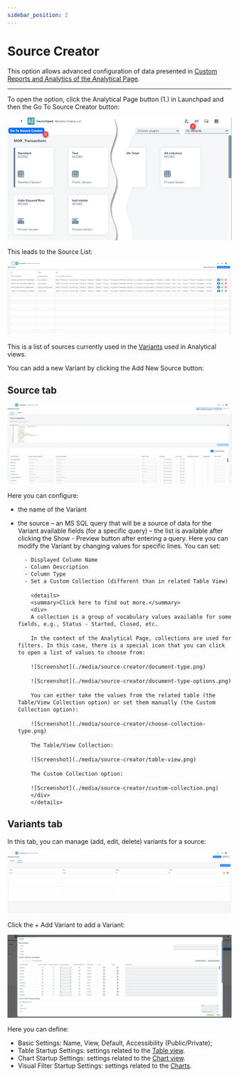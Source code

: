 ```yaml
---
sidebar_position: 2
---
```


# Source Creator

This option allows advanced configuration of data presented in [Custom Reports and Analytics of the Analytical Page](../analytical-page/overview.md#usage).

---

To open the option, click the Analytical Page button (1.) in Launchpad and then the Go To Source Creator button:

![Screenshot](./media/source-creator/source-creator-button.png)

This leads to the Source List:

![Screenshot](./media/source-creator/source-list.png)

This is a list of sources currently used in the [Variants](/docs/appengine/appengine-users-guide/analytical-page/overview#variants) used in Analytical views.

You can add a new Variant by clicking the Add New Source button:

## Source tab

![Screenshot](./media/source-creator/source-configuration.png)

Here you can configure:

- the name of the Variant
- the source – an MS SQL query that will be a source of data for the Variant
available fields (for a specific query) – the list is available after clicking the Show - Preview button after entering a query. Here you can modify the Variant by changing values for specific lines. You can set:

        - Displayed Column Name
        - Column Description
        - Column Type
        - Set a Custom Collection (different than in related Table View)

          <details>
          <summary>Click here to find out more.</summary>
          <div>
          A collection is a group of vocabulary values available for some fields, e.g., Status - Started, Closed, etc.

          In the context of the Analytical Page, collections are used for filters. In this case, there is a special icon that you can click to open a list of values to choose from:

          ![Screenshot](./media/source-creator/document-type.png)

          ![Screenshot](./media/source-creator/document-type-options.png)

          You can either take the values from the related table (the Table/View Collection option) or set them manually (the Custom Collection option):

          ![Screenshot](./media/source-creator/choose-collection-type.png)

          The Table/View Collection:

          ![Screenshot](./media/source-creator/table-view.png)

          The Custom Collection option:

          ![Screenshot](./media/source-creator/custom-collection.png)
          </div>
          </details>

## Variants tab

In this tab, you can manage (add, edit, delete) variants for a source:

![Screenshot](./media/source-creator/variants.png)

Click the + Add Variant to add a Variant:

![Screenshot](./media/source-creator/variant-basic-settings-1.png)

Here you can define:

- Basic Settings: Name, View, Default, Accessibility (Public/Private);
- Table Startup Settings: settings related to the [Table view](../analytical-page/overview.md#table-options).
- Chart Startup Settings: settings related to the [Chart view](../analytical-page/overview.md#chart-options).
- Visual Filter Startup Settings: settings related to the [Charts](../analytical-page/overview.md#chart-options).
